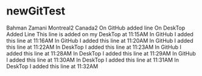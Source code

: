 # newGitTest
Bahman Zamani
Montreal2
Canada2
On GitHub added line
On DeskTop Added Line
This line is added on my DeskTop at 11:15AM
In GitHub I added this line at 11:16AM
In GitHub I added this line at 11:20AM
In GitHub I added this line at 11:22AM
In DeskTop I added this line at 11:23AM
In GitHub I added this line at 11:28AM
In DeskTop I added this line at 11:29AM
In GitHub I added this line at 11:30AM
In DeskTop I added this line at 11:31AM
In DeskTop I added this line at 11:32AM
